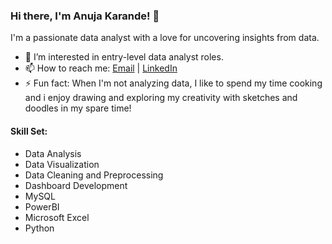 ### Hi there, I'm Anuja Karande! 👋

I'm a passionate data analyst with a love for uncovering insights from data.
- 👀 I’m interested in entry-level data analyst roles.
- 📫 How to reach me: [Email](mailto:karandeanuja21@gmail.com) | [LinkedIn](www.linkedin.com/in/anujakarande)
- ⚡ Fun fact: When I'm not analyzing data, I like to spend my time cooking and i enjoy drawing and exploring my creativity with sketches and doodles in my spare time!

#### Skill Set:
- Data Analysis
- Data Visualization
- Data Cleaning and Preprocessing
- Dashboard Development
- MySQL
- PowerBI
- Microsoft Excel
- Python

<!---
Anuja-Karande/Anuja-Karande is a ✨ special ✨ repository because its `README.md` (this file) appears on your GitHub profile.
You can click the Preview link to take a look at your changes.
--->
